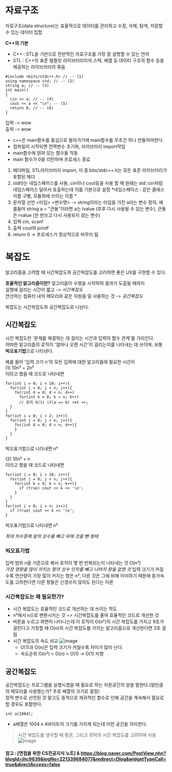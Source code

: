 # 자료구조
자료구조(data structure)는 효율적으로 데이터를 관리하고 수정, 삭제, 탐색, 저장할 수 있는 데이터 집합

**C++의 기본**
- C++ : STL을 기반으로 전반적인 자료구조를 가장 잘 설명할 수 있는 언어
- STL : C++의 표준 템플릿 라이브러리이자 스택, 배열 등 데이터 구조의 함수 등을 제공하는 라이브러리의 묶음
  
```
#include <bits/stdc++.h> // -- (1)
using namespace std; // -- (2)
string a; // -- (3)
int main()
{
  cin >> a; // -- (4)
  cout << a << "\n"; -- (5)
  return 0; // -- (6)
}
```
입력 -> wow  
출력 -> wow  
  
- c++은  main함수를 중심으로 돌아가기에 main함수를 무조건 하나 만들어야한다.
- 컴파일이 시작되면 전역변수 초기화, 라이브러리 import작업
- main함수에 얽혀 있는 함수들 작동
- main 함수가 0을 리턴하며 프로세스 종료  
1. 헤더파일, STL라이브러리 import, 이 중 bits/stdc++.h는 모든 표준 라이브러리가 포함된 헤더  
2. std라는 네임스페이스를 사용, cin이나 cout등을 사용 할 때 원래는 std::cin처럼 네임스페이스 달아서 호출하는데 이를 기본으로 설정 *네임스페이스 : 같은 클래스 이름 구별, 모듈화에 쓰이는 이름  *
3. 문자열 선언 <타입> <변수명> -> string이라는 타입을 가진 a라는 변수 정의. 예를들어 string a = "큰돌"이라면 a는 lvalue (추후 다시 사용될 수 있는 변수), 큰돌은 rvalue (한 번쓰고 다시 사용되지 않는 변수)
4. 입력 cin, scanf
5. 출력 cout와 printf  
6. return 0 -> 프로세스가 정상적으로 마무리 됨
  
# 복잡도
알고리즘을 고려할 때 시간복잡도와 공간복잡도를 고려하면 좋은 UX를 구현할 수 있다.  
  
**효율적인 알고리즘이란?**
알고리즘이 수행을 시작하여 결과가 도출될 때까지  
실행에 걸리는 시간이 짧고  *-> 시간복잡도*  
연산하는 컴퓨터 내의 메모리와 같은 자원을 덜 사용하는 것  *->  공간복잡도*

복잡도는 시간복잡도와 공간복잡도로 나뉜다.
  
## 시간복잡도
시간 복잡도란 '문제를 해결하는 데 걸리는 시간과 입력의 합수 관계'를 가리킨다.  
어떠한 알고리즘의 로직이 '얼마나 오랜 시간'이 걸리는지를 나타내는 데 쓰이며, 보통 **빅오표기법**으로 나타낸다.  
  
예를 들어 '입력 크기 n'의 모든 입력에 대한 알고리즘에 필요한 시간이  
(1) 10n³ + 2n³  
이라고 했을 때 코드로 나타내면  
```
for(int i = 0; i < 10; i++){
  for(int j = 0; j < n; j++){
    for(int d = 0; d < n; d++)
      for(int k = 0; k < n; k++)
      // 로직 O(1) if(a == b) ret ++;
  }
}
for(int i = 0; i < 2; i++){
  for(int j = 0; j < n; j++){
    for(int d = 0; d < n; d++){
    }
  }
}
```
빅오표기법으로 나타내면 n³
  
(2) 10n² + n  
이라고 했을 때 코드로 나타내면
```
for(int i = 0; i < 10; i++){
  for(int j = 0; j < n; j++){
    for(int k = 0; k < n; k++){
      if (true) cout << k << '\n';
    }
  }
}
for(int i = 0; i < n; i++){
  if (true) cout << k << '\n';
}
```
빅오표기법으로 나타내면 n²  
  
*최대 차수중에 앞의 상수를 빼고 뒤에 것을 뺀 형태*
  
### 빅오표기법
입력 범위 n을 기준으로 해서 로직이 몇 번 반복되는지 나타내는 것 *O(n²)*  
*가장 영향을 많이 끼치는 항의 상수 인자를 빼고 나머지 항을 없앤 것*
입력 크기가 커질수록 연산량이 가장 많이 커지는 항은 n², 다른 것은 그에 비해 미미하기 때문에 증가속도를 고려한다면 다른 항들은 신경쓰지 않아도 된다는 이론
  
### 시간복잡도는 왜 필요한가?
- 시간 복잡도는 효율적인 코드로 개선하는 데 쓰이는 척도
- n²에서 n으로 변환시키는 것 => 시간복잡도를 줄여 효율적인 코드로 개선한 것
- 버튼을 누르고 화면이 나타나는데 이 로직이 O(n²)의 시간 복잡도를 가지고 9초가 걸린다고 가정할 때 O(n)의 시간 복잡도를 가지는 알고리즘으로 개선한다면 3초 걸림  
- 시간 복잡도의 속도 비교
![image](https://user-images.githubusercontent.com/108858076/209031058-2434a68b-12f5-435f-8565-f695e6cc0b11.png)  
  - O(1)과 O(n)은 입력 크기가 커질수록 차이가 많이 난다.
  - 속도순위 O(n²) < O(n) < O(1) -> O(1) 지향
  
## 공간복잡도
공간복잡도는 프로그램을 실행시켰을 때 필요로 하는 자원공간의 양을 말한다.(얼만큼의 메모리를 사용했는가? 주로 배열의 크기로 결정)  
정적 변수로 선언된 것 말고도 동적으로 재귀적인 함수로 인해 공간을 계속해서 필요로 할 경우도 포함한다.  
```
int a[1004];
```  
- a배열은 1004 x 4바이트의 크기를 가지게 되는데 이런 공간을 의미한다.  
  
> 시간 복잡도를 생각할 때 평균, 그리고 최악의 시간 복잡도를 고려하며 사용  
![image](https://user-images.githubusercontent.com/108858076/209037088-ce329237-08f4-49b7-966c-864e9f3ac07e.png)
  
#### 참고 : [면접을 위한 CS전공지식 노트] & https://blog.naver.com/PostView.nhn?blogId=jhc9639&logNo=221339684077&redirect=Dlog&widgetTypeCall=true&directAccess=false
